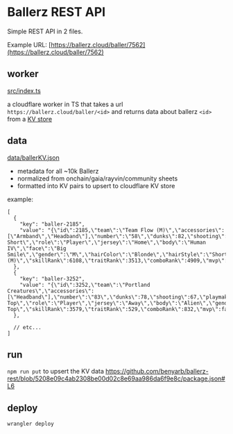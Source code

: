 # Ballerz REST API

Simple REST API in 2 files.

Example URL: [https://ballerz.cloud/baller/7562](https://ballerz.cloud/baller/7562)


## worker
[src/index.ts](https://github.com/benyarb/ballerz-rest/blob/main/src/index.ts)

a cloudflare worker in TS that takes a url `https://ballerz.cloud/baller/<id>` and returns data about ballerz `<id>` from a [KV store](https://developers.cloudflare.com/kv/)

## data
[data/ballerKV.json](https://github.com/benyarb/ballerz-rest/blob/main/data/ballerKV.json)

- metadata for all ~10k Ballerz
- normalized from onchain/gaia/rayvin/community sheets
- formatted into KV pairs to upsert to cloudflare KV store



example:
```
[
  {
    "key": "baller-2185",
    "value": "{\"id\":2185,\"team\":\"Team Flow (M)\",\"accessories\":[\"Armband\",\"Headband\"],\"number\":\"58\",\"dunks\":82,\"shooting\":80,\"playmaking\":60,\"defense\":90,\"overall\":78,\"nftContract\":\"A.8b148183c28ff88f.Gaia.NFT\",\"nftID\":\"1574\",\"nftSlug\":\"A.8b148183c28ff88f.Gaia.NFT:1574\",\"hair\":\"Blonde Short\",\"role\":\"Player\",\"jersey\":\"Home\",\"body\":\"Human IV\",\"face\":\"Big Smile\",\"gender\":\"M\",\"hairColor\":\"Blonde\",\"hairStyle\":\"Short (M)\",\"skillRank\":6108,\"traitRank\":3513,\"comboRank\":4909,\"mvp\":false}"
  },
  {
    "key": "baller-3252",
    "value": "{\"id\":3252,\"team\":\"Portland Creatures\",\"accessories\":[\"Headband\"],\"number\":\"83\",\"dunks\":78,\"shooting\":67,\"playmaking\":98,\"defense\":78,\"overall\":80.25,\"nftContract\":\"A.8b148183c28ff88f.Gaia.NFT\",\"nftID\":\"7151\",\"nftSlug\":\"A.8b148183c28ff88f.Gaia.NFT:7151\",\"hair\":\"Flat Top\",\"role\":\"Player\",\"jersey\":\"Away\",\"body\":\"Alien\",\"gender\":\"M\",\"hairColor\":\"Black\",\"hairStyle\":\"Flat Top\",\"skillRank\":3579,\"traitRank\":529,\"comboRank\":832,\"mvp\":false}"
  },

  // etc...
]
```

## run 
`npm run put` to upsert the KV data
https://github.com/benyarb/ballerz-rest/blob/5208e09c4ab2308be00d02c8e69aa986da6f9e8c/package.json#L6

## deploy
`wrangler deploy`
